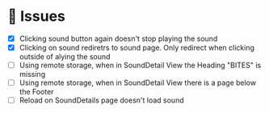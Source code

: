 # 🚧 Issues
- [X] Clicking sound button again doesn't stop playing the sound
- [X] Clicking on sound rediretrs to sound page. Only redirect when clicking outside of alying the sound
- [ ] Using remote storage, when in SoundDetail View the Heading "BITES" is missing
- [ ] Using remote storage, when in SoundDetail View there is a page below the Footer
- [ ] Reload on SoundDetails page doesn't load sound